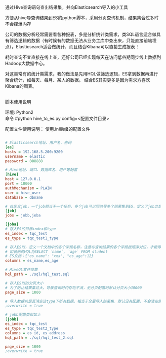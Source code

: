 通过Hive查询语句查出结果集，并向Elasticsearch导入的小工具

方便从hive导查询结果到ES的python脚本，采用分页查询机制，结果集合过多时不会撑爆内存


公司的数据分析经常需要看各种报表，多是分析统计类需求，类SQL语言适合做具有筛选逻辑的数据（有时候有的数据无法从业务主库中查出来，只能直接前端埋点），Elasticsearch适合做统计，而且结合Kibana可以直接生成报表！

耗时查询不宜直接在线上查，还好公司已经实现每天在访问低谷期同步线上数据到Hadoop大数据中心。
    
对这类常有的统计类需求，我的做法是先用HQL做筛选逻辑，ES拿到数据再进行聚合统计，如每天、每月、某人的数据。
结合ES其实更多是因为需求方喜欢Kibana的图表。


<br>
脚本使用说明<br>

环境: Python2<br>
命令 #python hive_to_es.py config=<配置文件目录><br>


配置文件使用说明： 使用.ini后缀的配置文件<br>

```ini

# Elasticsearch地址、用户名、密码
[es]
hosts = 192.168.5.200:9200
username = elastic
password = 888888

# Hive地址、端口、数据库名、用户等配置
[hive]
host = 127.0.0.1
port = 10000
authMechanism = PLAIN
user = hive_user
database = dbname

# 自定义job，一个job相当于一个任务，多个job可以同时导多个结果集到ES，定义了job之后，该job的各项配置要单独再给出
[job]
jobs = jobb,joba

[joba]
# 存入ES的目标index和type
es_index = tqc_test
es_type = tqc_test1_type

# 存入ES时，定义一个文档中的各个字段名称，注意与查询结果的各个字段按顺序对应，才能得到对应正确的数据值
# 如该例的HQL为SELECT `name`, `age` FROM student
# ES文档：{"es_name": "xxx", "es_age":12}
columns = es_name,es_age

# HiveQL文件位置
hql_path = ./sql/hql_test.sql

# 存入ES时的分页大小
# 为了防止结果集过大，导致查询时内存吃不消，无分页配置时默认分页大小30000
page_size = 1000

# 导入数据前是否清空该type下所有数据，相当于全量导入结果集，默认没有配置，不会清空原来数据
;overwrite = true

# jobb配置类似如上
[jobb]
es_index = tqc_test
es_type = tqc_test2_type
columns = es_id, es_address
hql_path = ./sql/hql_test_2.sql

page_size = 1000
;overwrite = true


```
